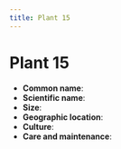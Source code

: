 ```yaml
---
title: Plant 15
---
```

# Plant 15

- **Common name**:
- **Scientific name**:
- **Size**:
- **Geographic location**:
- **Culture**:
- **Care and maintenance**:
